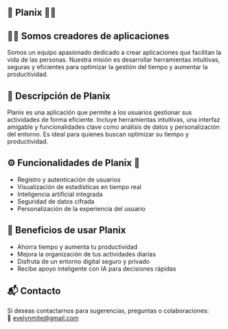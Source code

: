  <section>
    <h1>📱 Planix 🔷🔶</h1>
  </section>

  <section>
    <h2>👨‍💻 Somos creadores de aplicaciones</h2>
    <p>
      Somos un equipo apasionado dedicado a crear aplicaciones que facilitan la vida de las personas.  
      Nuestra misión es desarrollar herramientas intuitivas, seguras y eficientes para optimizar la gestión del tiempo y aumentar la productividad.
    </p>
  </section>

  <section>
    <h2>📝 Descripción de Planix</h2>
    <p>
      Planix es una aplicación que permite a los usuarios gestionar sus actividades de forma eficiente.  
      Incluye herramientas intuitivas, una interfaz amigable y funcionalidades clave como análisis de datos y personalización del entorno.  
      Es ideal para quienes buscan optimizar su tiempo y productividad.
    </p>
  </section>

  <section>
    <h2>⚙️ Funcionalidades de Planix 🔧</h2>
    <ul>
      <li>Registro y autenticación de usuarios</li>
      <li>Visualización de estadísticas en tiempo real</li>
      <li>Inteligencia artificial integrada</li>
      <li>Seguridad de datos cifrada</li>
      <li>Personalización de la experiencia del usuario</li>
    </ul>
  </section>

  <section>
    <h2>🚀 Beneficios de usar Planix</h2>
    <ul>
      <li>Ahorra tiempo y aumenta tu productividad</li>
      <li>Mejora la organización de tus actividades diarias</li>
      <li>Disfruta de un entorno digital seguro y privado</li>
      <li>Recibe apoyo inteligente con IA para decisiones rápidas</li>
    </ul>
  </section>

  <section>
    <h2>📬 Contacto</h2>
    <p>
      Si deseas contactarnos para sugerencias, preguntas o colaboraciones:<br />
      📧 <a href="mailto:evelynmite@gmail.com">evelynmite@gmail.com</a><br />
    </p>
  </section>
